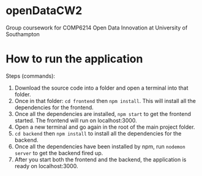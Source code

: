 # openDataCW2
Group coursework for COMP6214 Open Data Innovation at University of Southampton

# How to run the application
Steps (commands):
1.  Download the source code into a folder and open a terminal into that folder.
2.  Once in that folder: `cd frontend` then `npm install`. This will install all the dependencies for the frontend.
3.  Once all the dependencies are installed, `npm start` to get the frontend started. The frontend will run on localhost:3000.
4.  Open a new terminal and go again in the root of the main project folder.
5.  `cd backend` then `npm install` to install all the dependencies for the backend.
6.  Once all the dependencies have been installed by npm, run `nodemon server` to get the backend fired up.
7.  After you start both the frontend and the backend, the application is ready on localhost:3000.
